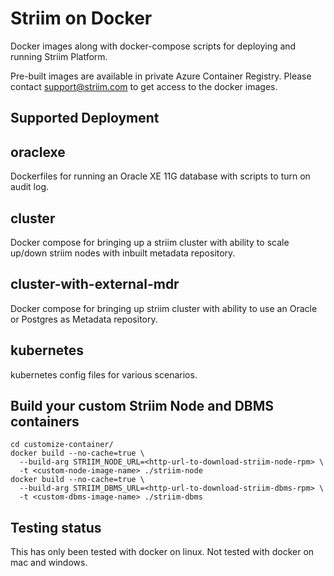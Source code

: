 # Striim on Docker

Docker images along with docker-compose scripts for deploying and running Striim Platform.

Pre-built images are available in private Azure Container Registry. Please contact support@striim.com
to get access to the docker images.

## Supported Deployment 

## oraclexe

Dockerfiles for running an Oracle XE 11G database with scripts to turn on audit log.

## cluster

Docker compose for bringing up a striim cluster with ability to scale up/down striim nodes with inbuilt metadata repository.

## cluster-with-external-mdr

Docker compose for bringing up striim cluster with ability to use an Oracle or Postgres as Metadata repository.

## kubernetes

kubernetes config files for various scenarios.

## Build your custom Striim Node and DBMS containers

```
cd customize-container/
docker build --no-cache=true \
  --build-arg STRIIM_NODE_URL=<http-url-to-download-striim-node-rpm> \
  -t <custom-node-image-name> ./striim-node
docker build --no-cache=true \
  --build-arg STRIIM_DBMS_URL=<http-url-to-download-striim-dbms-rpm> \
  -t <custom-dbms-image-name> ./striim-dbms
```

## Testing status

This has only been tested with docker on linux.
Not tested with docker on mac and windows.
